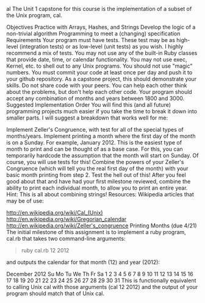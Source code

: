al
The Unit 1 capstone for this course is the implementation of a subset of the Unix program, cal.

Objectives
Practice with Arrays, Hashes, and Strings
Develop the logic of a non-trivial algorithm
Programming to meet a (changing) specification
Requirements
Your program must have tests. These test may be as high-level (integration tests) or as low-level (unit tests) as you wish. I highly recommend a mix of tests.
You may not use any of the built-in Ruby classes that provide date, time, or calendar functionality.
You may not use exec, Kernel, etc. to shell out to any Unix programs.
You should not use "magic" numbers.
You must commit your code at least once per day and push it to your github repository.
As a capstone project, this should demonstrate your skills. Do not share code with your peers. You can help each other think about the problems, but don't help each other code.
Your program should accept any combination of months and years between 1800 and 3000.
Suggested Implementation Order
You will find this (and all future) programming projects much easier if you take the time to break it down into smaller parts. I will suggest a breakdown that works well for me:

Implement Zeller's Congruence, with test for all of the special types of months/years.
Implement printing a month where the first day of the month is on a Sunday. For example, January 2012. This is the easiest type of month to print and can be thought of as a base case. For this, you can temporarily hardcode the assumption that the month will start on Sunday. Of course, you will use tests for this!
Combine the powers of your Zeller's Congruence (which will tell you the real first day of the month) with your basic month printing from step 2. Test the hell out of this!
After you feel good about that and have had your first milestone reviewed, combine the ability to print each individual month, to allow you to print an entire year. Hint: This is all about combining strings!
Resources:
Wikipedia articles that may be of use:

http://en.wikipedia.org/wiki/Cal_(Unix)
http://en.wikipedia.org/wiki/Gregorian_calendar
http://en.wikipedia.org/wiki/Zeller's_congruence
Printing Months (due 4/21)
The initial milestone of this assignment is to implement a ruby program, cal.rb that takes two command-line arguments:

> ruby cal.rb 12 2012

and outputs the calendar for that month (12) and year (2012):

   December 2012
   Su Mo Tu We Th Fr Sa
                      1
                       2  3  4  5  6  7  8
                        9 10 11 12 13 14 15
                        16 17 18 19 20 21 22
                        23 24 25 26 27 28 29
                        30 31
                        This is functionally equivalent to calling Unix cal with those arguments (cal 12 2012) and the output of your program should match that of Unix cal.
